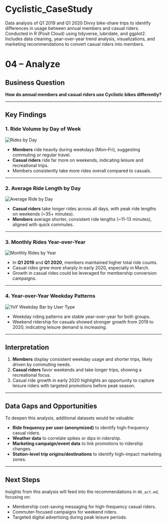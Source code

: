 # Cyclistic_CaseStudy
Data analysis of Q1 2019 and Q1 2020 Divvy bike-share trips to identify differences in usage between annual members and casual riders. Conducted in R (Posit Cloud) using tidyverse, lubridate, and ggplot2. Includes data cleaning, year-over-year trend analysis, visualizations, and marketing recommendations to convert casual riders into members.

# 04 – Analyze

## Business Question
**How do annual members and casual riders use Cyclistic bikes differently?**

---

## Key Findings

### 1. Ride Volume by Day of Week
![Rides by Day](visuals/rides_by_day.png)

- **Members** ride heavily during weekdays (Mon–Fri), suggesting commuting or regular travel.
- **Casual riders** ride far more on weekends, indicating leisure and recreational trips.
- Members consistently take more rides overall compared to casuals.

---

### 2. Average Ride Length by Day
![Average Ride by Day](visuals/avg_ride_by_day.png)

- **Casual riders** take longer rides across all days, with peak ride lengths on weekends (~35+ minutes).
- **Members** average shorter, consistent ride lengths (~11–13 minutes), aligned with quick commutes.

---

### 3. Monthly Rides Year-over-Year
![Monthly Rides by Year](visuals/monthly_rides_by_year.png)

- In **Q1 2019** and **Q1 2020**, members maintained higher total ride counts.
- Casual rides grew more sharply in early 2020, especially in March.
- Growth in casual rides could be leveraged for membership conversion campaigns.

---

### 4. Year-over-Year Weekday Patterns
![YoY Weekday Bar by User Type](visuals/yoy_weekday_bar_by_user_type.png)

- Weekday riding patterns are stable year-over-year for both groups.
- Weekend ridership for casuals showed stronger growth from 2019 to 2020, indicating leisure demand is increasing.

---

## Interpretation

1. **Members** display consistent weekday usage and shorter trips, likely driven by commuting needs.  
2. **Casual riders** favor weekends and take longer trips, showing a recreational focus.  
3. Casual ride growth in early 2020 highlights an opportunity to capture leisure riders with targeted promotions before peak season.

---

## Data Gaps and Opportunities

To deepen this analysis, additional datasets would be valuable:
- **Ride frequency per user (anonymized)** to identify high-frequency casual riders.
- **Weather data** to correlate spikes or dips in ridership.
- **Marketing campaign/event data** to link promotions to ridership changes.
- **Station-level trip origins/destinations** to identify high-impact marketing zones.

---

## Next Steps

Insights from this analysis will feed into the recommendations in `06_act.md`, focusing on:
- Membership cost-saving messaging for high-frequency casual riders.
- Commuter-focused campaigns for weekend riders.
- Targeted digital advertising during peak leisure periods.
